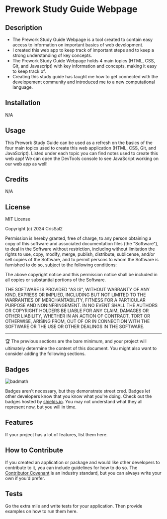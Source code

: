 # Prework Study Guide Webpage

## Description

- The Prework Study Guide Webpage is a tool created to contain easy access to information on important basics of web development. 
- I created this web app to keep track of important steps and to keep a strong understanding of key concepts. 
- The Prework Study Guide Webpage holds 4 main topics (HTML, CSS, Git, and Javascript) with key information and concepts, making it easy to keep track of.
- Creating this study guide has taught me how to get connected with the developement community and introduced me to a new computational language.

## Installation

N/A

## Usage

This Prework Study Guide can be used as a refresh on the basics of the four main topics used to create this web application (HTML, CSS, Git, and JavaScript). Listed under each topic you can find notes used to create this web app! We can open the DevTools console to see JavaScript working on our web app as well!

## Credits

N/A

## License

MIT License

Copyright (c) 2024 CrisSal2

Permission is hereby granted, free of charge, to any person obtaining a copy
of this software and associated documentation files (the "Software"), to deal
in the Software without restriction, including without limitation the rights
to use, copy, modify, merge, publish, distribute, sublicense, and/or sell
copies of the Software, and to permit persons to whom the Software is
furnished to do so, subject to the following conditions:

The above copyright notice and this permission notice shall be included in all
copies or substantial portions of the Software.

THE SOFTWARE IS PROVIDED "AS IS", WITHOUT WARRANTY OF ANY KIND, EXPRESS OR
IMPLIED, INCLUDING BUT NOT LIMITED TO THE WARRANTIES OF MERCHANTABILITY,
FITNESS FOR A PARTICULAR PURPOSE AND NONINFRINGEMENT. IN NO EVENT SHALL THE
AUTHORS OR COPYRIGHT HOLDERS BE LIABLE FOR ANY CLAIM, DAMAGES OR OTHER
LIABILITY, WHETHER IN AN ACTION OF CONTRACT, TORT OR OTHERWISE, ARISING FROM,
OUT OF OR IN CONNECTION WITH THE SOFTWARE OR THE USE OR OTHER DEALINGS IN THE
SOFTWARE.

---

🏆 The previous sections are the bare minimum, and your project will ultimately determine the content of this document. You might also want to consider adding the following sections.

## Badges

![badmath](https://img.shields.io/github/languages/top/nielsenjared/badmath)

Badges aren't necessary, but they demonstrate street cred. Badges let other developers know that you know what you're doing. Check out the badges hosted by [shields.io](https://shields.io/). You may not understand what they all represent now, but you will in time.

## Features

If your project has a lot of features, list them here.

## How to Contribute

If you created an application or package and would like other developers to contribute to it, you can include guidelines for how to do so. The [Contributor Covenant](https://www.contributor-covenant.org/) is an industry standard, but you can always write your own if you'd prefer.

## Tests

Go the extra mile and write tests for your application. Then provide examples on how to run them here.